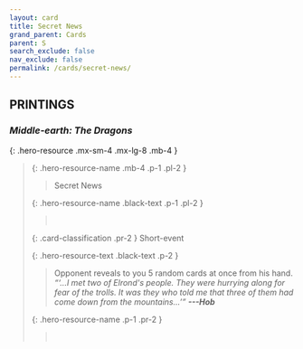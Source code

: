 ```yaml
---
layout: card
title: Secret News
grand_parent: Cards
parent: S
search_exclude: false
nav_exclude: false
permalink: /cards/secret-news/
---
```


## PRINTINGS


### _Middle-earth: The Dragons_

{: .hero-resource .mx-sm-4 .mx-lg-8 .mb-4 }
> {: .hero-resource-name .mb-4 .p-1 .pl-2 }
> > <div class="card-mp"></div>
> > <div class="card-name">Secret News</div>
>
> {: .hero-resource-name .black-text .p-1 .pl-2 }
> > &nbsp;
>
> {: .card-classification .pr-2 }
> Short-event
>
> {: .hero-resource-text .black-text .p-2 }
> > Opponent reveals to you 5 random cards at once from his hand. <br>_“‘...I met two of Elrond's people. They were hurrying along for fear of the trolls. It was they who told me that three of them had come down from the mountains...’”_ ***---&#65279;Hob*** 
> 
> {: .hero-resource-name .p-1 .pr-2 }
> > <div class="card-shield"></div>
> > <div class="card-corruption">&nbsp;</div>
